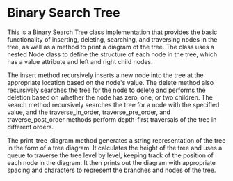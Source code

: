 # Binary Search Tree

This is a Binary Search Tree class implementation that provides the basic functionality of inserting, deleting, searching, and traversing nodes in the tree, as well as a method to print a diagram of the tree. The class uses a nested Node class to define the structure of each node in the tree, which has a value attribute and left and right child nodes.

The insert method recursively inserts a new node into the tree at the appropriate location based on the node's value. The delete method also recursively searches the tree for the node to delete and performs the deletion based on whether the node has zero, one, or two children. The search method recursively searches the tree for a node with the specified value, and the traverse_in_order, traverse_pre_order, and traverse_post_order methods perform depth-first traversals of the tree in different orders.

The print_tree_diagram method generates a string representation of the tree in the form of a tree diagram. It calculates the height of the tree and uses a queue to traverse the tree level by level, keeping track of the position of each node in the diagram. It then prints out the diagram with appropriate spacing and characters to represent the branches and nodes of the tree.
